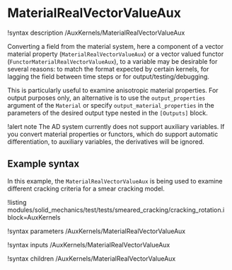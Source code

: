 # MaterialRealVectorValueAux

!syntax description /AuxKernels/MaterialRealVectorValueAux

Converting a field from the material system, here a component of a vector material property
(`MaterialRealVectorValueAux`) or a vector valued functor (`FunctorMaterialRealVectorValueAux`),
to a variable may be desirable for several reasons: to match the format expected by certain
kernels, for lagging the field between time steps or for output/testing/debugging.

This is particularly useful to examine anisotropic material properties. For output
purposes only, an alternative is to use the `output_properties` argument of the `Material`
or specify `output_material_properties` in the parameters of the desired output type nested in
the `[Outputs]` block.

!alert note
The AD system currently does not support auxiliary variables. If you convert material properties
or functors, which do support automatic differentiation, to auxiliary variables, the derivatives
will be ignored.

## Example syntax

In this example, the `MaterialRealVectorValueAux` is being used to examine different cracking criteria
for a smear cracking model.

!listing modules/solid_mechanics/test/tests/smeared_cracking/cracking_rotation.i block=AuxKernels

!syntax parameters /AuxKernels/MaterialRealVectorValueAux

!syntax inputs /AuxKernels/MaterialRealVectorValueAux

!syntax children /AuxKernels/MaterialRealVectorValueAux
